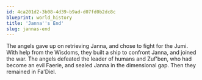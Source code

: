 ```yaml
---
id: 4ca201d2-3b08-4d39-b9ad-d07fd0b2dc8c
blueprint: world_history
title: 'Janna''s End'
slug: jannas-end
---
```

The angels gave up on retrieving Janna, and chose to fight for the Jumi. With help from the Wisdoms, they built a ship to confront Janna, and joined the war. The angels defeated the leader of humans and Zuf'ben, who had become an evil Faerie, and sealed Janna in the dimensional gap. Then they remained in Fa'Diel.